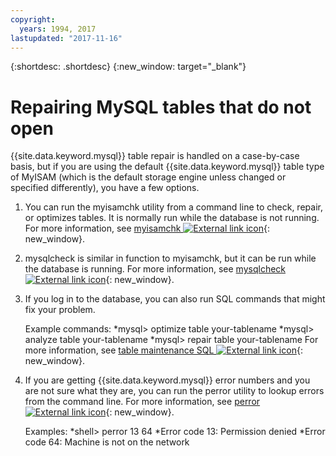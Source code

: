 ```yaml
---
copyright:
  years: 1994, 2017
lastupdated: "2017-11-16"
---
```


{:shortdesc: .shortdesc}
{:new_window: target="_blank"}

# Repairing MySQL tables that do not open

{{site.data.keyword.mysql}} table repair is handled on a case-by-case basis, but if you are using the default {{site.data.keyword.mysql}} table type of MyISAM (which is the default storage engine unless changed or specified differently), you have a few options.

1. You can run the myisamchk utility from a command line to check, repair, or optimizes tables. It is normally run while the database is not running. For more information, see [myisamchk ![External link icon](../../icons/launch-glyph.svg "External link icon")](http://dev.mysql.com/doc/refman/5.0/en/myisamchk.html){: new_window}.
2. mysqlcheck is similar in function to myisamchk, but it can be run while the database is running. For more information, see [mysqlcheck ![External link icon](../../icons/launch-glyph.svg "External link icon")](http://dev.mysql.com/doc/refman/5.0/en/mysqlcheck.html){: new_window}.
3. If you log in to the database, you can also run SQL commands that might fix your problem.

    Example commands:
    *mysql> optimize table your-tablename
    *mysql> analyze table your-tablename
    *mysql> repair table your-tablename
    For more information, see [table maintenance SQL ![External link icon](../../icons/launch-glyph.svg "External link icon")](http://dev.mysql.com/doc/refman/5.0/en/table-maintenance-sql.html){: new_window}.
4. If you are getting {{site.data.keyword.mysql}} error numbers and you are not sure what they are, you can run the perror utility to lookup errors from the command line. For more information, see [perror ![External link icon](../../icons/launch-glyph.svg "External link icon")](http://dev.mysql.com/doc/refman/5.0/en/perror.html){: new_window}.

    Examples:
    *shell> perror 13 64
    *Error code 13: Permission denied
    *Error code 64: Machine is not on the network
